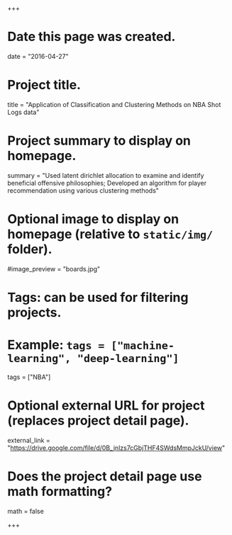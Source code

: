 +++
# Date this page was created.
date = "2016-04-27"

# Project title.
title = "Application of Classification and Clustering Methods on NBA Shot Logs data"

# Project summary to display on homepage.
summary = "Used latent dirichlet allocation to examine and identify beneficial offensive philosophies; Developed an algorithm for player recommendation using various clustering methods"

# Optional image to display on homepage (relative to `static/img/` folder).
#image_preview = "boards.jpg"

# Tags: can be used for filtering projects.
# Example: `tags = ["machine-learning", "deep-learning"]`
tags = ["NBA"]

# Optional external URL for project (replaces project detail page).
external_link = "https://drive.google.com/file/d/0B_jnlzs7cGbjTHF4SWdsMmpJckU/view"

# Does the project detail page use math formatting?
math = false

+++

